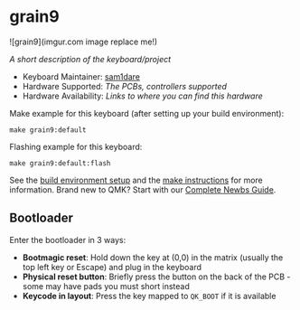 # grain9

![grain9](imgur.com image replace me!)

*A short description of the keyboard/project*

* Keyboard Maintainer: [sam1dare](https://github.com/sam1dare-kbd)
* Hardware Supported: *The PCBs, controllers supported*
* Hardware Availability: *Links to where you can find this hardware*

Make example for this keyboard (after setting up your build environment):

    make grain9:default

Flashing example for this keyboard:

    make grain9:default:flash

See the [build environment setup](https://docs.qmk.fm/#/getting_started_build_tools) and the [make instructions](https://docs.qmk.fm/#/getting_started_make_guide) for more information. Brand new to QMK? Start with our [Complete Newbs Guide](https://docs.qmk.fm/#/newbs).

## Bootloader

Enter the bootloader in 3 ways:

* **Bootmagic reset**: Hold down the key at (0,0) in the matrix (usually the top left key or Escape) and plug in the keyboard
* **Physical reset button**: Briefly press the button on the back of the PCB - some may have pads you must short instead
* **Keycode in layout**: Press the key mapped to `QK_BOOT` if it is available
